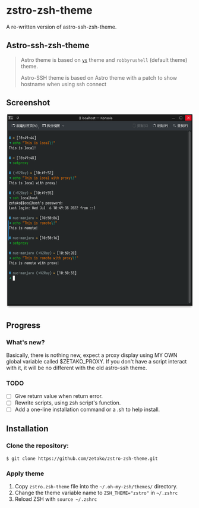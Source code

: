 # zstro-zsh-theme
A re-written version of astro-ssh-zsh-theme.

## Astro-ssh-zsh-theme

> Astro theme is based on [`ys`](http://blog.ysmood.org/my-ys-terminal-theme/) theme and `robbyrushell` (default theme) theme.
> 
> Astro-SSH theme is based on Astro theme with a patch to show hostname when using ssh connect 

## Screenshot

![Screenshot of Zstro](screenshot.png)

## Progress

### What's new?

Basically, there is nothing new, expect a proxy display using MY OWN global variable called $ZETAKO_PROXY. If you don't have a script interact with it, it will be no different with the old astro-ssh theme.

### TODO

- [ ] Give return value when return error.
- [ ] Rewrite scripts, using zsh script's function.
- [ ] Add a one-line installation command or a .sh to help install.

## Installation

### Clone the repository:
```
$ git clone https://github.com/zetako/zstro-zsh-theme.git
```

### Apply theme 
1. Copy `zstro.zsh-theme` file into the `~/.oh-my-zsh/themes/` directory.
2. Change the theme variable name to `ZSH_THEME="zstro"` in `~/.zshrc`
3. Reload ZSH with `source ~/.zshrc`